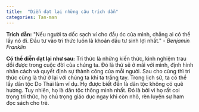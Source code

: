 ```yaml
---
title:  "Diễn đạt lại những câu trích dẫn"
categories: Tan-man
---
```


**Trích dẫn:** "Nếu người ta dốc sạch ví cho đầu óc của mình, chẳng ai có thể lấy nó đi. Đầu tư vào tri thức luôn là khoản đầu tư sinh lợi nhất." *- Benjamin Franklin*

**Có thể diễn đạt lại như sau:** Tri thức là những kiến thức, kinh nghiệm trau dồi được trong cuộc đời của chúng ta. Đó là thứ sẽ ở mãi với mình, định hình nhân cách và quyết định sự thành công của mỗi người. Sau cho cùng thì tri thức cũng là thứ ở lại với chúng ta khi ta trắng tay. Trong lịch sử, ta có thể lấy dân tộc Do Thái làm ví dụ. Họ được biết đến là dân tộc không có quê hương. Tuy nhiên, họ là dân tộc thông minh nhất. Đó là bởi vì họ rất coi trọng tri thức, họ chú trọng giáo dục ngay khi còn nhỏ, rèn luyện sự ham đọc sách cho trẻ. 